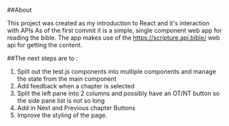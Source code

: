 ##About

This project was created as my introduction to React and it's interaction with APIs
As of the first commit it is a simple, single component web app for reading the bible. The app makes use of the https://scripture.api.bible/ web api 
for getting the content. 

##The next steps are to :
1. Split out the test.js components into multiple components and manage the state from the main component
2. Add feedback when a chapter is selected
3. Split the left pane into 2 columns and possibly have an OT/NT button so the side pane list is not so long
4. Add in Next and Previous chapter Buttons
5. Improve the styling of the page.